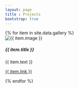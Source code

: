 ```yaml
---
layout: page
title : Projects
bootstrap: true
---
```


<div class="row">
{% for item in site.data.gallery %}
  <div class="col-md-6 mb-4">
    <div class="card-deck">
      <div class="card h-100">
        <img class="card-img-top" src="{{ '/images/gallery/' | append: item.image | relative_url }}" alt="{{ item.image }}" title="{{ item.image }}">
        <div class="card-body">
          <h5 class="card-title">{{ item.title }}</h5>
          <p class="card-text">{{ item.text }}</p>
          <p class="card-text"><a href="{{ item.link }}" target="_blank">{{ item.link }}</a></p>
        </div>
      </div>
    </div>
  </div>
  {% endfor %}
</div>
